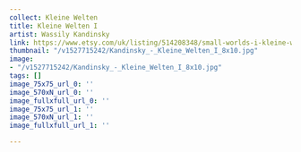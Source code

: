 ```yaml
---
collect: Kleine Welten
title: Kleine Welten I
artist: Wassily Kandinsky
link: https://www.etsy.com/uk/listing/514208348/small-worlds-i-kleine-welten-i-by-vasily
thumbnail: "/v1527715242/Kandinsky_-_Kleine_Welten_I_8x10.jpg"
image:
- "/v1527715242/Kandinsky_-_Kleine_Welten_I_8x10.jpg"
tags: []
image_75x75_url_0: ''
image_570xN_url_0: ''
image_fullxfull_url_0: ''
image_75x75_url_1: ''
image_570xN_url_1: ''
image_fullxfull_url_1: ''

---
```

